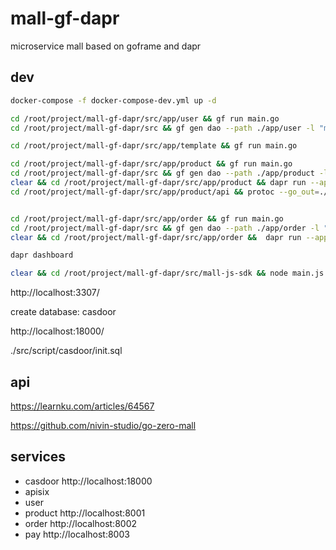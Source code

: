 # mall-gf-dapr

microservice mall based on goframe and dapr

## dev

```sh
docker-compose -f docker-compose-dev.yml up -d

cd /root/project/mall-gf-dapr/src/app/user && gf run main.go
cd /root/project/mall-gf-dapr/src && gf gen dao --path ./app/user -l "mysql:root:12345678@tcp(db:3306)/user"

cd /root/project/mall-gf-dapr/src/app/template && gf run main.go

cd /root/project/mall-gf-dapr/src/app/product && gf run main.go
cd /root/project/mall-gf-dapr/src && gf gen dao --path ./app/product -l "mysql:root:12345678@tcp(db:3306)/product"
clear && cd /root/project/mall-gf-dapr/src/app/product && dapr run --app-port 28001 --app-id product --dapr-grpc-port 3500 -- gf run main.go
cd /root/project/mall-gf-dapr/src/app/product/api && protoc --go_out=./ product.proto


cd /root/project/mall-gf-dapr/src/app/order && gf run main.go
cd /root/project/mall-gf-dapr/src && gf gen dao --path ./app/order -l "mysql:root:12345678@tcp(db:3306)/order"
clear && cd /root/project/mall-gf-dapr/src/app/order &&  dapr run --app-port 28002 --app-id order --dapr-grpc-port 3501 -- gf run main.go

dapr dashboard

clear && cd /root/project/mall-gf-dapr/src/mall-js-sdk && node main.js

```

http://localhost:3307/

create database: casdoor

http://localhost:18000/

./src/script/casdoor/init.sql

## api

<https://learnku.com/articles/64567>

<https://github.com/nivin-studio/go-zero-mall>

## services

- casdoor http://localhost:18000
- apisix 
- user
- product http://localhost:8001
- order http://localhost:8002
- pay http://localhost:8003
